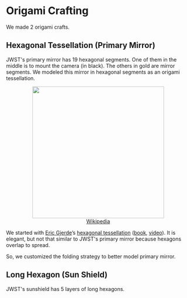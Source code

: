 # Origami Crafting

We made 2 origami crafts.

## Hexagonal Tessellation (Primary Mirror)

JWST's primary mirror has 19 hexagonal segments. One of them in the middle is to mount the camera (in black). The others in gold are mirror segments. We modeled this mirror in hexagonal segments as an origami tessellation.

<p align="center">
  <img src="https://upload.wikimedia.org/wikipedia/commons/4/45/JWST_Full_Mirror.jpg" height="360" />
  <br>
  <a href="https://en.wikipedia.org/wiki/Optical_Telescope_Element">Wikipedia</a>
</p>

We started with [Eric Gjerde](https://www.ericgjerde.com/)’s [hexagonal tessellation](https://www.ericgjerde.com/portfolio/spread-hexagons/) ([book](https://www.amazon.com/Origami-Tessellations-Awe-Inspiring-Geometric-2008-12-03/dp/B01F81MLZW/), [video](https://www.youtube.com/watch?v=3BTu2Hih39A)). It is elegant, but not that similar to JWST's primary mirror because hexagons overlap to spread.

So, we customized the folding strategy to better model primary mirror.





## Long Hexagon (Sun Shield)

JWST's sunshield has 5 layers of long hexagons.
